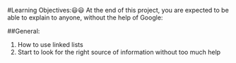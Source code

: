 #Learning Objectives::smiley::smiley:
At the end of this project, you are expected to be able to explain to anyone, without the help of Google:

##General:
<ol>
<li>How to use linked lists</li>
<li>Start to look for the right source of information without too much help</li>
</ol>
